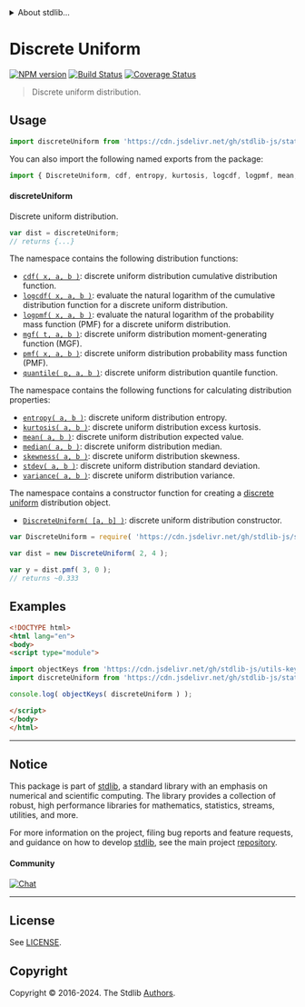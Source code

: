 <!--

@license Apache-2.0

Copyright (c) 2018 The Stdlib Authors.

Licensed under the Apache License, Version 2.0 (the "License");
you may not use this file except in compliance with the License.
You may obtain a copy of the License at

   http://www.apache.org/licenses/LICENSE-2.0

Unless required by applicable law or agreed to in writing, software
distributed under the License is distributed on an "AS IS" BASIS,
WITHOUT WARRANTIES OR CONDITIONS OF ANY KIND, either express or implied.
See the License for the specific language governing permissions and
limitations under the License.

-->


<details>
  <summary>
    About stdlib...
  </summary>
  <p>We believe in a future in which the web is a preferred environment for numerical computation. To help realize this future, we've built stdlib. stdlib is a standard library, with an emphasis on numerical and scientific computation, written in JavaScript (and C) for execution in browsers and in Node.js.</p>
  <p>The library is fully decomposable, being architected in such a way that you can swap out and mix and match APIs and functionality to cater to your exact preferences and use cases.</p>
  <p>When you use stdlib, you can be absolutely certain that you are using the most thorough, rigorous, well-written, studied, documented, tested, measured, and high-quality code out there.</p>
  <p>To join us in bringing numerical computing to the web, get started by checking us out on <a href="https://github.com/stdlib-js/stdlib">GitHub</a>, and please consider <a href="https://opencollective.com/stdlib">financially supporting stdlib</a>. We greatly appreciate your continued support!</p>
</details>

# Discrete Uniform

[![NPM version][npm-image]][npm-url] [![Build Status][test-image]][test-url] [![Coverage Status][coverage-image]][coverage-url] <!-- [![dependencies][dependencies-image]][dependencies-url] -->

> Discrete uniform distribution.



<section class="usage">

## Usage

```javascript
import discreteUniform from 'https://cdn.jsdelivr.net/gh/stdlib-js/stats-base-dists-discrete-uniform@esm/index.mjs';
```

You can also import the following named exports from the package:

```javascript
import { DiscreteUniform, cdf, entropy, kurtosis, logcdf, logpmf, mean, median, mgf, pmf, quantile, skewness, stdev, variance } from 'https://cdn.jsdelivr.net/gh/stdlib-js/stats-base-dists-discrete-uniform@esm/index.mjs';
```

#### discreteUniform

Discrete uniform distribution.

```javascript
var dist = discreteUniform;
// returns {...}
```

The namespace contains the following distribution functions:

<!-- <toc pattern="*+(cdf|pmf|mgf|quantile)*"> -->

<div class="namespace-toc">

-   <span class="signature">[`cdf( x, a, b )`][@stdlib/stats/base/dists/discrete-uniform/cdf]</span><span class="delimiter">: </span><span class="description">discrete uniform distribution cumulative distribution function.</span>
-   <span class="signature">[`logcdf( x, a, b )`][@stdlib/stats/base/dists/discrete-uniform/logcdf]</span><span class="delimiter">: </span><span class="description">evaluate the natural logarithm of the cumulative distribution function for a discrete uniform distribution.</span>
-   <span class="signature">[`logpmf( x, a, b )`][@stdlib/stats/base/dists/discrete-uniform/logpmf]</span><span class="delimiter">: </span><span class="description">evaluate the natural logarithm of the probability mass function (PMF) for a discrete uniform distribution.</span>
-   <span class="signature">[`mgf( t, a, b )`][@stdlib/stats/base/dists/discrete-uniform/mgf]</span><span class="delimiter">: </span><span class="description">discrete uniform distribution moment-generating function (MGF).</span>
-   <span class="signature">[`pmf( x, a, b )`][@stdlib/stats/base/dists/discrete-uniform/pmf]</span><span class="delimiter">: </span><span class="description">discrete uniform distribution probability mass function (PMF).</span>
-   <span class="signature">[`quantile( p, a, b )`][@stdlib/stats/base/dists/discrete-uniform/quantile]</span><span class="delimiter">: </span><span class="description">discrete uniform distribution quantile function.</span>

</div>

<!-- </toc> -->

The namespace contains the following functions for calculating distribution properties:

<!-- <toc pattern="*+(entropy|kurtosis|mean|median|mode|skewness|stdev|variance)*"> -->

<div class="namespace-toc">

-   <span class="signature">[`entropy( a, b )`][@stdlib/stats/base/dists/discrete-uniform/entropy]</span><span class="delimiter">: </span><span class="description">discrete uniform distribution entropy.</span>
-   <span class="signature">[`kurtosis( a, b )`][@stdlib/stats/base/dists/discrete-uniform/kurtosis]</span><span class="delimiter">: </span><span class="description">discrete uniform distribution excess kurtosis.</span>
-   <span class="signature">[`mean( a, b )`][@stdlib/stats/base/dists/discrete-uniform/mean]</span><span class="delimiter">: </span><span class="description">discrete uniform distribution expected value.</span>
-   <span class="signature">[`median( a, b )`][@stdlib/stats/base/dists/discrete-uniform/median]</span><span class="delimiter">: </span><span class="description">discrete uniform distribution median.</span>
-   <span class="signature">[`skewness( a, b )`][@stdlib/stats/base/dists/discrete-uniform/skewness]</span><span class="delimiter">: </span><span class="description">discrete uniform distribution skewness.</span>
-   <span class="signature">[`stdev( a, b )`][@stdlib/stats/base/dists/discrete-uniform/stdev]</span><span class="delimiter">: </span><span class="description">discrete uniform distribution standard deviation.</span>
-   <span class="signature">[`variance( a, b )`][@stdlib/stats/base/dists/discrete-uniform/variance]</span><span class="delimiter">: </span><span class="description">discrete uniform distribution variance.</span>

</div>

<!-- </toc> -->

The namespace contains a constructor function for creating a [discrete uniform][discrete-uniform-distribution] distribution object.

<!-- <toc pattern="*ctor*"> -->

<div class="namespace-toc">

-   <span class="signature">[`DiscreteUniform( [a, b] )`][@stdlib/stats/base/dists/discrete-uniform/ctor]</span><span class="delimiter">: </span><span class="description">discrete uniform distribution constructor.</span>

</div>

<!-- </toc> -->

```javascript
var DiscreteUniform = require( 'https://cdn.jsdelivr.net/gh/stdlib-js/stats-base-dists-discrete-uniform' ).DiscreteUniform;

var dist = new DiscreteUniform( 2, 4 );

var y = dist.pmf( 3, 0 );
// returns ~0.333
```

</section>

<!-- /.usage -->

<section class="examples">

## Examples

<!-- TODO: better examples -->

<!-- eslint no-undef: "error" -->

```html
<!DOCTYPE html>
<html lang="en">
<body>
<script type="module">

import objectKeys from 'https://cdn.jsdelivr.net/gh/stdlib-js/utils-keys@esm/index.mjs';
import discreteUniform from 'https://cdn.jsdelivr.net/gh/stdlib-js/stats-base-dists-discrete-uniform@esm/index.mjs';

console.log( objectKeys( discreteUniform ) );

</script>
</body>
</html>
```

</section>

<!-- /.examples -->

<!-- Section for related `stdlib` packages. Do not manually edit this section, as it is automatically populated. -->

<section class="related">

</section>

<!-- /.related -->

<!-- Section for all links. Make sure to keep an empty line after the `section` element and another before the `/section` close. -->


<section class="main-repo" >

* * *

## Notice

This package is part of [stdlib][stdlib], a standard library with an emphasis on numerical and scientific computing. The library provides a collection of robust, high performance libraries for mathematics, statistics, streams, utilities, and more.

For more information on the project, filing bug reports and feature requests, and guidance on how to develop [stdlib][stdlib], see the main project [repository][stdlib].

#### Community

[![Chat][chat-image]][chat-url]

---

## License

See [LICENSE][stdlib-license].


## Copyright

Copyright &copy; 2016-2024. The Stdlib [Authors][stdlib-authors].

</section>

<!-- /.stdlib -->

<!-- Section for all links. Make sure to keep an empty line after the `section` element and another before the `/section` close. -->

<section class="links">

[npm-image]: http://img.shields.io/npm/v/@stdlib/stats-base-dists-discrete-uniform.svg
[npm-url]: https://npmjs.org/package/@stdlib/stats-base-dists-discrete-uniform

[test-image]: https://github.com/stdlib-js/stats-base-dists-discrete-uniform/actions/workflows/test.yml/badge.svg?branch=v0.2.2
[test-url]: https://github.com/stdlib-js/stats-base-dists-discrete-uniform/actions/workflows/test.yml?query=branch:v0.2.2

[coverage-image]: https://img.shields.io/codecov/c/github/stdlib-js/stats-base-dists-discrete-uniform/main.svg
[coverage-url]: https://codecov.io/github/stdlib-js/stats-base-dists-discrete-uniform?branch=main

<!--

[dependencies-image]: https://img.shields.io/david/stdlib-js/stats-base-dists-discrete-uniform.svg
[dependencies-url]: https://david-dm.org/stdlib-js/stats-base-dists-discrete-uniform/main

-->

[chat-image]: https://img.shields.io/gitter/room/stdlib-js/stdlib.svg
[chat-url]: https://app.gitter.im/#/room/#stdlib-js_stdlib:gitter.im

[stdlib]: https://github.com/stdlib-js/stdlib

[stdlib-authors]: https://github.com/stdlib-js/stdlib/graphs/contributors

[umd]: https://github.com/umdjs/umd
[es-module]: https://developer.mozilla.org/en-US/docs/Web/JavaScript/Guide/Modules

[deno-url]: https://github.com/stdlib-js/stats-base-dists-discrete-uniform/tree/deno
[deno-readme]: https://github.com/stdlib-js/stats-base-dists-discrete-uniform/blob/deno/README.md
[umd-url]: https://github.com/stdlib-js/stats-base-dists-discrete-uniform/tree/umd
[umd-readme]: https://github.com/stdlib-js/stats-base-dists-discrete-uniform/blob/umd/README.md
[esm-url]: https://github.com/stdlib-js/stats-base-dists-discrete-uniform/tree/esm
[esm-readme]: https://github.com/stdlib-js/stats-base-dists-discrete-uniform/blob/esm/README.md
[branches-url]: https://github.com/stdlib-js/stats-base-dists-discrete-uniform/blob/main/branches.md

[stdlib-license]: https://raw.githubusercontent.com/stdlib-js/stats-base-dists-discrete-uniform/main/LICENSE

[discrete-uniform-distribution]: https://en.wikipedia.org/wiki/Discrete_uniform_distribution

<!-- <toc-links> -->

[@stdlib/stats/base/dists/discrete-uniform/ctor]: https://github.com/stdlib-js/stats-base-dists-discrete-uniform-ctor/tree/esm

[@stdlib/stats/base/dists/discrete-uniform/entropy]: https://github.com/stdlib-js/stats-base-dists-discrete-uniform-entropy/tree/esm

[@stdlib/stats/base/dists/discrete-uniform/kurtosis]: https://github.com/stdlib-js/stats-base-dists-discrete-uniform-kurtosis/tree/esm

[@stdlib/stats/base/dists/discrete-uniform/mean]: https://github.com/stdlib-js/stats-base-dists-discrete-uniform-mean/tree/esm

[@stdlib/stats/base/dists/discrete-uniform/median]: https://github.com/stdlib-js/stats-base-dists-discrete-uniform-median/tree/esm

[@stdlib/stats/base/dists/discrete-uniform/skewness]: https://github.com/stdlib-js/stats-base-dists-discrete-uniform-skewness/tree/esm

[@stdlib/stats/base/dists/discrete-uniform/stdev]: https://github.com/stdlib-js/stats-base-dists-discrete-uniform-stdev/tree/esm

[@stdlib/stats/base/dists/discrete-uniform/variance]: https://github.com/stdlib-js/stats-base-dists-discrete-uniform-variance/tree/esm

[@stdlib/stats/base/dists/discrete-uniform/cdf]: https://github.com/stdlib-js/stats-base-dists-discrete-uniform-cdf/tree/esm

[@stdlib/stats/base/dists/discrete-uniform/logcdf]: https://github.com/stdlib-js/stats-base-dists-discrete-uniform-logcdf/tree/esm

[@stdlib/stats/base/dists/discrete-uniform/logpmf]: https://github.com/stdlib-js/stats-base-dists-discrete-uniform-logpmf/tree/esm

[@stdlib/stats/base/dists/discrete-uniform/mgf]: https://github.com/stdlib-js/stats-base-dists-discrete-uniform-mgf/tree/esm

[@stdlib/stats/base/dists/discrete-uniform/pmf]: https://github.com/stdlib-js/stats-base-dists-discrete-uniform-pmf/tree/esm

[@stdlib/stats/base/dists/discrete-uniform/quantile]: https://github.com/stdlib-js/stats-base-dists-discrete-uniform-quantile/tree/esm

<!-- </toc-links> -->

</section>

<!-- /.links -->
